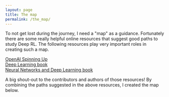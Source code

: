 ```yaml
---
layout: page
title: The map
permalink: /the_map/
---
```


To not get lost during the journey, I need a "map" as a guidance. Fortunately there are some really helpful online resources that suggest good paths to study Deep RL. The following resources play very important roles in creating such a map.

[OpenAI Spinning Up](https://spinningup.openai.com/en/latest/)  
[Deep Learning book](https://www.deeplearningbook.org/)  
[Neural Networks and Deep Learning book](http://neuralnetworksanddeeplearning.com/)

A big shout-out to the contributors and authors of those resources! By combining the paths suggested in the above resources, I created the map below.
